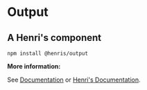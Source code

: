 # Output
## A Henri's component

```
npm install @henris/output
```

**More information:**

See [Documentation](DOCS.md) or [Henri's Documentation](https://henris.style).